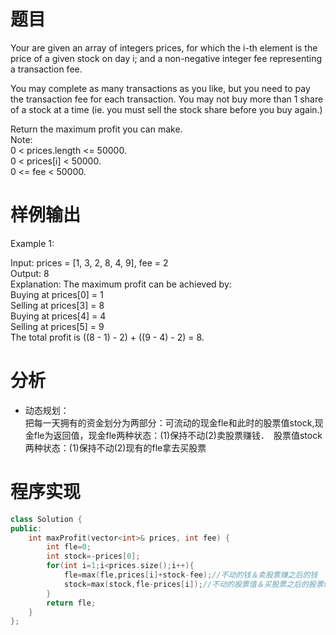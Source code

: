 # 题目
Your are given an array of integers prices, for which the i-th element is the price of a given stock on day i; and a non-negative integer fee representing a transaction fee.

You may complete as many transactions as you like, but you need to pay the transaction fee for each transaction. You may not buy more than 1 share of a stock at a time (ie. you must sell the stock share before you buy again.)

Return the maximum profit you can make.\
Note:\
0 < prices.length <= 50000.\
0 < prices[i] < 50000.\
0 <= fee < 50000.
# 样例输出
Example 1:

Input: prices = [1, 3, 2, 8, 4, 9], fee = 2\
Output: 8\
Explanation: The maximum profit can be achieved by:\
Buying at prices[0] = 1\
Selling at prices[3] = 8\
Buying at prices[4] = 4\
Selling at prices[5] = 9\
The total profit is ((8 - 1) - 2) + ((9 - 4) - 2) = 8.
# 分析
* 动态规划：\
把每一天拥有的资金划分为两部分：可流动的现金fle和此时的股票值stock,现金fle为返回值，现金fle两种状态：(1)保持不动(2)卖股票赚钱．　股票值stock两种状态：(1)保持不动(2)现有的fle拿去买股票
# 程序实现
```cpp
class Solution {
public:
    int maxProfit(vector<int>& prices, int fee) {
        int fle=0;
        int stock=-prices[0];
        for(int i=1;i<prices.size();i++){
            fle=max(fle,prices[i]+stock-fee);//不动的钱＆卖股票赚之后的钱
            stock=max(stock,fle-prices[i]);//不动的股票值＆买股票之后的股票值
        }
        return fle;
    }
};
```